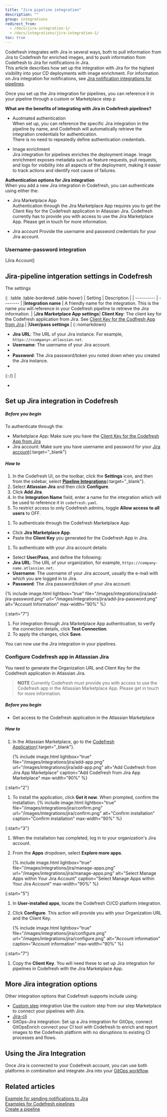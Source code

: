 ```yaml
---
title: "Jira pipeline integration"
description: ""
group: integrations
redirect_from:
  - /docs/jira-integration-1/
  - /docs/integrations/jira-integration-1/
toc: true
---
```

Codefresh integrates with Jira in several ways, both to pull information from Jira to Codefresh for enriched images, and to push information from Codefresh to Jira for notifications in Jira.  
This article describes how set up the integration with Jira for the highest visibility into your CD deployments with image enrichment. For information on Jira integration for notifications, see [Jira notification integrations for pipelines]({{site.baseurl}}/docs/integrations/jira/).

Once you set up the Jira integration for pipelines, you can reference it in your pipeline through a custom or Marketplace step p

**What are the benefits of integrating with Jira in Codefresh pipelines?**
* Auotmated authentication  
  When set up, you can reference the specific Jira integration in the pipeline by name, and Codefresh will automatically retrieve the integration credentials for authentication.  
  There is no need to repeatedly define authentication credentials. 

* Image enrichment  
  Jira integration for pipelines enriches the deployment image. Image enrichment exposes metadata such as feature requests, pull requests, and logs for visibility into all aspects of the deployment, making it easier to track actions and identify root cause of failures.  


**Authentication options for Jira integration**  
When you add a new Jira integration in Codefresh, you can authenticate using either the:  
* Jira Marketplace App  
  Authentication through the Jira Marketplace App requires you to get the Client Key for the Codefresh application in Atlassian Jira. 
  Codefresh currently has to provide you with access to use the Jira Marketplace App. Please get in touch for more information. 

* Jira account
  Provide the username and password credentials for your Jira account.






### Username-password integration
[Jira Account] 


## Jira-pipeline intgeration settings in Codefresh

The settings 

{: .table .table-bordered .table-hover}
| Setting    | Description     | 
| ----------  |  -------- | 
|**Integration name**       | A friendly name for the integration. This is the name you will reference in your Codefresh pipeline to retrieve the Jira information. |
|**Jira Marketplace App settings**| **Client Key**: The client key for the Codefresh application from Jira. See [Client Key for the Codfresh App from Jira](#jira-integration-with-marketplace-app).|
|**User/pass settings** | {::nomarkdown}<ul><li><b>Jira URL</b>: The URL of your Jira instance. For example, `https://<company>.atlassian.net`.</li><li><b>Username</b>: The username of your Jira account.<li><li><b>Password</b>: The Jira password/token you noted down when you created the Jira instance.<li> </ul> {::/} |




* 

## Set up Jira integration in Codefresh
<!---The goal of the Codefresh [GitOps Dashboard]({{site.baseurl}}/docs/ci-cd-guides/gitops-deployments/) is to provide the highest observability into your deployments. The Codefresh GitOps Dashboard tags the Jira issues associated to deployments automatically through the Codefresh Jira Integration. This section will provide an overview of setting up the integration. -->

##### Before you begin 

To authenticate through the:
* Marketplace App: Make sure you have the [Client Key for the Codefresh App from Jira](#jira-integration-with-marketplace-app)
* Jira account: Make sure you have username and password for your [Jira account](https://www.atlassian.com/software/jira){:target="\_blank"}

##### How to 
1. In the Codefresh UI, on the toolbar, click the **Settings** icon, and then from the sidebar, select [**Pipeline Integrations**](https://g.codefresh.io/account-admin/account-conf/integration){:target="\_blank"}. 
1. Select **Atlassian Jira** and then click **Configure**.
1. Click **Add Jira**.
1. In the **Integration Name** field, enter a name for the integration which will be used to reference it in `codefresh.yaml`.
1. To restrict access to only Codefresh admins, toggle **Allow access to all users** to OFF.
  <!--- >>When access is restricted, users **cannot** use the [CLI](https://codefresh-io.github.io/cli/){:target="\_blank"} or [API]({{site.baseurl}}/docs/integrations/codefresh-api/) to [programmatically access this Helm repository](https://codefresh-io.github.io/cli/contexts/){:target="\_blank"}.  
   Otherwise, all users from all your Codefresh teams will be able to access this Helm repository with CLI commands or API calls.  -->
1. To authenticate through the Codefresh Marketplace App:
  * Click **Jira Marketplace App**.
  * Paste the **Client Key** you generated for the Codefresh App in Jira. 
1. To authenticate with your Jira account details:
  * Select **User/Pass**, and define the following:
  * **Jira URL**: The URL of your organization, for example, `https://company-name.atlassian.net`.
  * **Username**: The username of your Jira account, usually the e-mail with which you are logged in to Jira.
  * **Password**: The Jira password/token of your Jira account. 

{% include image.html 
lightbox="true" 
file="/images/integrations/jira/add-jira-password.png" 
url="/images/integrations/jira/add-jira-password.png" 
alt="Account Information" 
max-width="90%" 
%}

{:start="7"}
1. For integration through Jira Marketplace App authentication, to verify the connection details, click **Test Connection**.
1. To apply the changes, click **Save**.

You can now use the Jira integration in your pipelines.

### Configure Codefresh app in Atlassian Jira
You need to generate the Organization URL and Client Key for the Codefresh application in Atlassian Jira.

>**NOTE**
Currently Codefresh must provide you with access to use the Codefresh app in the Atlassian Marketplace App. Please get in touch for more information. 

##### Before you begin
* Get access to the Codefresh application in the Atlassian Marketplace


##### How to
1. In the Atlassian Marketplace, go to the [Codefresh Application](https://marketplace.atlassian.com/apps/1224560/codefresh){:target="\_blank"}.
    
    {% include image.html 
    lightbox="true" 
    file="/images/integrations/jira/add-app.png" 
    url="/images/integrations/jira/add-app.png" 
    alt="Add Codefresh from Jira App Marketplace" 
    caption="Add Codefresh from Jira App Marketplace" 
    max-width="90%" 
    %}

{:start="2"}    
1. To install the application, click **Get it now**. When prompted, confirm the installation.
    {% include image.html 
    lightbox="true" 
    file="/images/integrations/jira/confirm.png" 
    url="/images/integrations/jira/confirm.png" 
    alt="Confirm installation" 
    caption="Confirm installation" 
    max-width="90%" 
    %}

{:start="3"}     
1. When the installation has completed, log in to your organization's Jira account.
1. From the **Apps** dropdown, select **Explore more apps**.

    {% include image.html 
    lightbox="true" 
    file="/images/integrations/jira/manage-apps.png" 
    url="/images/integrations/jira/manage-apps.png" 
    alt="Select Manage Apps within Your Jira Account" 
    caption="Select Manage Apps within Your Jira Account" 
    max-width="90%" 
    %}

{:start="5"}  
1. In **User-installed apps**, locate the Codefresh CI/CD platform integration.
1. Click **Configure**.
  This action will provide you with your Organization URL and the Client Key. 

    {% include image.html 
    lightbox="true" 
    file="/images/integrations/jira/configure.png" 
    url="/images/integrations/jira/configure.png" 
    alt="Account information" 
    caption="Account information" 
    max-width="90%" 
    %}

  
{:start="7"} 
1. Copy the **Client Key**. You will need these to set up Jira integration for pipelines in Codefresh with the Jira Marketplace App. 

## More Jira integration options
Other integration options that Codefresh supports include using:

* [Custom step]({{site.baseurl}}/docs/integrations/notifications/jira-integration/#use-jira-within-your-codefresh-pipeline) integration
  Use the custom step from our step Marketplace to connect your pipelines with Jira.
* [Jira-cli]({{site.baseurl}}/docs/integrations/notifications/jira-integration/#using-your-own-jira-cli)
* GitOps-Jira integration: Set up a Jira integration for GitOps, connect GitOpsEnrich connect your CI tool with Codefresh to enrich and report images to the Codefresh platform with no disruptions to existing CI processes and flows. 


## Using the Jira Integration
Once Jira is connected to your Codefresh account, you can use both platforms in combination and integrate Jira into your [GitOps workflow]({{site.baseurl}}/docs/ci-cd-guides/gitops-deployments/).

## Related articles  
[Example for sending notifications to Jira]({{site.baseurl}}/docs/example-catalog/ci-examples/sending-the-notification-to-jira/)  
[Examples for Codefresh pipelines]({{site.baseurl}}/docs/example-catalog/examples/)  
[Create a pipeline]({{site.baseurl}}/docs/pipelines/pipelines/)  



 
